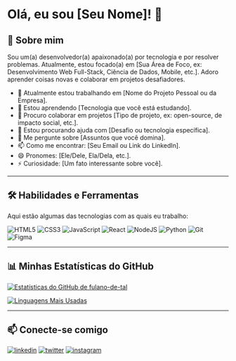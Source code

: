 # Olá, eu sou [Seu Nome]! 👋



## 🚀 Sobre mim
Sou um(a) desenvolvedor(a) apaixonado(a) por tecnologia e por resolver problemas. Atualmente, estou focado(a) em [Sua Área de Foco, ex: Desenvolvimento Web Full-Stack, Ciência de Dados, Mobile, etc.]. Adoro aprender coisas novas e colaborar em projetos desafiadores.

- 🔭 Atualmente estou trabalhando em [Nome do Projeto Pessoal ou da Empresa].
- 🌱 Estou aprendendo [Tecnologia que você está estudando].
- 👯 Procuro colaborar em projetos [Tipo de projeto, ex: open-source, de impacto social, etc.].
- 🤔 Estou procurando ajuda com [Desafio ou tecnologia específica].
- 💬 Me pergunte sobre [Assuntos que você domina].
- 📫 Como me encontrar: [Seu Email ou Link do LinkedIn].
- 😄 Pronomes: [Ele/Dele, Ela/Dela, etc.].
- ⚡ Curiosidade: [Um fato interessante sobre você].

---

## 🛠️ Habilidades e Ferramentas

Aqui estão algumas das tecnologias com as quais eu trabalho:

![HTML5](https://img.shields.io/badge/html5-%23E34F26.svg?style=for-the-badge&logo=html5&logoColor=white)
![CSS3](https://img.shields.io/badge/css3-%231572B6.svg?style=for-the-badge&logo=css3&logoColor=white)
![JavaScript](https://img.shields.io/badge/javascript-%23323330.svg?style=for-the-badge&logo=javascript&logoColor=%23F7DF1E)
![React](https://img.shields.io/badge/react-%2320232a.svg?style=for-the-badge&logo=react&logoColor=%2361DAFB)
![NodeJS](https://img.shields.io/badge/node.js-6DA55F?style=for-the-badge&logo=node.js&logoColor=white)
![Python](https://img.shields.io/badge/python-3670A0?style=for-the-badge&logo=python&logoColor=ffdd54)
![Git](https://img.shields.io/badge/git-%23F05033.svg?style=for-the-badge&logo=git&logoColor=white)
![Figma](https://img.shields.io/badge/figma-%23F24E1E.svg?style=for-the-badge&logo=figma&logoColor=white)

---

## 📊 Minhas Estatísticas do GitHub

[![Estatísticas do GitHub de fulano-de-tal](https://github-readme-stats.vercel.app/api?username=fulano-de-tal&show_icons=true&theme=dracula&include_all_commits=true&count_private=true)](https://github.com/fulano-de-tal)

[![Linguagens Mais Usadas](https://github-readme-stats.vercel.app/api/top-langs/?username=fulano-de-tal&layout=compact&langs_count=8&theme=dracula)](https://github.com/fulano-de-tal)

---

## 📫 Conecte-se comigo

[![linkedin](https://img.shields.io/badge/linkedin-0A66C2?style=for-the-badge&logo=linkedin&logoColor=white)](https://www.linkedin.com/in/seu-usuario/)
[![twitter](https://img.shields.io/badge/twitter-1DA1F2?style=for-the-badge&logo=twitter&logoColor=white)](https://twitter.com/seu-usuario)
[![instagram](https://img.shields.io/badge/instagram-E4405F?style=for-the-badge&logo=instagram&logoColor=white)](https://www.instagram.com/seu-usuario/)

